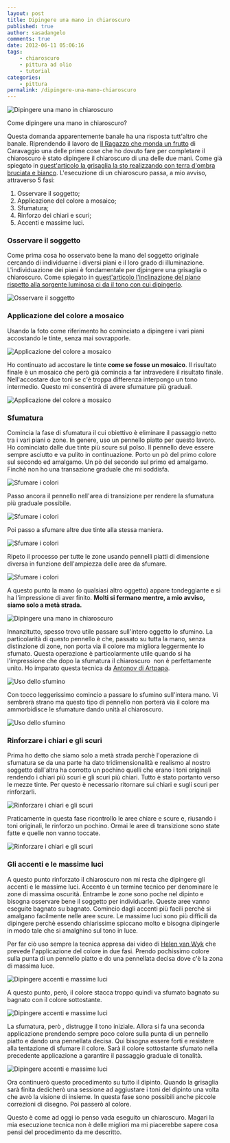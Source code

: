 ```yaml
---
layout: post
title: Dipingere una mano in chiaroscuro
published: true
author: sasadangelo
comments: true
date: 2012-06-11 05:06:16
tags:
    - chiaroscuro
    - pittura ad olio
    - tutorial
categories:
    - pittura
permalink: /dipingere-una-mano-chiaroscuro
---
```


![Dipingere una mano in chiaroscuro](/wp-content/uploads/dipingere-mani-chiaroscuro-14.jpg "Dipingere una mano in chiaroscuro")

Come dipingere una mano in chiaroscuro?

Questa domanda apparentemente banale ha una risposta tutt'altro che banale. Riprendendo il lavoro de [Il Ragazzo che monda un frutto](https://it.wikipedia.org/wiki/Ragazzo_che_monda_un_frutto) di Caravaggio una delle prime cose che ho dovuto fare per completare il chiaroscuro è stato dipingere il chiaroscuro di una delle due mani. Come già spiegato in [quest'articolo la grisaglia la sto realizzando con terra d'ombra bruciata e bianco](/tecniche-di-pittura-ad-olio-patata/). L'esecuzione di un chiaroscuro passa, a mio avviso, attraverso 5 fasi:

1. Osservare il soggetto;
2. Applicazione del colore a mosaico;
3. Sfumatura;
4. Rinforzo dei chiari e scuri;
5. Accenti e massime luci.

### Osservare il soggetto

Come prima cosa ho osservato bene la mano del soggetto originale cercando di individuarne i diversi piani e il loro grado di illuminazione. L'individuazione dei piani è fondamentale per djpingere una grisaglia o chiaroscuro. Come spiegato in [quest'articolo l'inclinazione del piano rispetto alla sorgente luminosa ci da il tono con cui dipingerlo](/percezione-volume/).

![Osservare il soggetto](/wp-content/uploads/dipingere-mani-chiaroscuro-0.jpg "Osservare il soggetto")

### Applicazione del colore a mosaico

Usando la foto come riferimento ho cominciato a dipingere i vari piani accostando le tinte, senza mai sovrapporle.

![Applicazione del colore a mosaico](/wp-content/uploads/dipingere-mani-chiaroscuro-1.jpg "Applicazione del colore a mosaico")

Ho continuato ad accostare le tinte **come se fosse un mosaico**. Il risultato finale è un mosaico che però già comincia a far intravedere il risultato finale. Nell'accostare due toni se c'è troppa differenza interpongo un tono intermedio. Questo mi consentirà di avere sfumature più graduali.

![Applicazione del colore a mosaico](/wp-content/uploads/dipingere-mani-chiaroscuro-2.jpg "Applicazione del colore a mosaico")

### Sfumatura

Comincia la fase di sfumatura il cui obiettivo è eliminare il passaggio netto tra i vari piani o zone. In genere, uso un pennello piatto per questo lavoro. Ho cominciato dalle due tinte più scure sul polso. Il pennello deve essere sempre asciutto e va pulito in continuazione. Porto un pò del primo colore sul secondo ed amalgamo. Un pò del secondo sul primo ed amalgamo. Finchè non ho una transazione graduale che mi soddisfa.

![Sfumare i colori](/wp-content/uploads/dipingere-mani-chiaroscuro-3.jpg "Sfumare i colori")

Passo ancora il pennello nell'area di transizione per rendere la sfumatura più graduale possibile.

![Sfumare i colori](/wp-content/uploads/dipingere-mani-chiaroscuro-4.jpg "Sfumare i colori")

Poi passo a sfumare altre due tinte alla stessa maniera.

![Sfumare i colori](/wp-content/uploads/dipingere-mani-chiaroscuro-5.jpg "Sfumare i colori")

Ripeto il processo per tutte le zone usando pennelli piatti di dimensione diversa in funzione dell'ampiezza delle aree da sfumare.

![Sfumare i colori](/wp-content/uploads/dipingere-mani-chiaroscuro-6.jpg "Sfumare i colori")

A questo punto la mano (o qualsiasi altro oggetto) appare tondeggiante e si ha l'impressione di aver finito. **Molti si fermano mentre, a mio avviso, siamo solo a metà strada.**

![Dipingere una mano in chiaroscuro](/wp-content/uploads/dipingere-mani-chiaroscuro-7.jpg "Dipingere una mano in chiaroscuro")

Innanzitutto, spesso trovo utile passare sull'intero oggetto lo sfumino. La particolarità di questo pennello è che, passato su tutta la mano, senza distinzione di zone, non porta via il colore ma migliora leggermente lo sfumato. Questa operazione è particolarmente utile quando si ha l'impressione che dopo la sfumatura il chiaroscuro  non è perfettamente unito. Ho imparato questa tecnica da [Antonov di Artpapa](https://www.artpapa.com/).

![Uso dello sfumino](/wp-content/uploads/dipingere-mani-chiaroscuro-8.jpg "Uso dello sfumino")

Con tocco leggerissimo comincio a passare lo sfumino sull'intera mano. Vi sembrerà strano ma questo tipo di pennello non porterà via il colore ma ammorbidisce le sfumature dando unità al chiaroscuro.

![Uso dello sfumino](/wp-content/uploads/dipingere-mani-chiaroscuro-9.jpg "Uso dello sfumino")

### Rinforzare i chiari e gli scuri

Prima ho detto che siamo solo a metà strada perchè l'operazione di sfumatura se da una parte ha dato tridimensionalità e realismo al nostro soggetto dall'altra ha corrotto un pochino quelli che erano i toni originali rendendo i chiari più scuri e gli scuri più chiari. Tutto è stato portanto verso le mezze tinte. Per questo è necessario ritornare sui chiari e sugli scuri per rinforzarli.

![Rinforzare i chiari e gli scuri](/wp-content/uploads/dipingere-mani-chiaroscuro-10.jpg "Rinforzare i chiari e gli scuri")

Praticamente in questa fase ricontrollo le aree chiare e scure e, riusando i toni originali, le rinforzo un pochino. Ormai le aree di transizione sono state fatte e quelle non vanno toccate.

![Rinforzare i chiari e gli scuri](/wp-content/uploads/dipingere-mani-chiaroscuro-11.jpg "Rinforzare i chiari e gli scuri")

### Gli accenti e le massime luci

A questo punto rinforzato il chiaroscuro non mi resta che dipingere gli accenti e le massime luci. Accento è un termine tecnico per denominare le zone di massima oscurità. Entrambe le zone sono poche nel dipinto e bisogna osservare bene il soggetto per individuarle. Queste aree vanno eseguite bagnato su bagnato. Comincio dagli accenti più facili perchè si amalgano facilmente nelle aree scure. Le massime luci sono più difficili da dipingere perchè essendo chiarissime spiccano molto e bisogna dipingerle in modo tale che si amalghino sul tono in luce.

Per far ciò uso sempre la tecnica appresa dai video di [Helen van Wyk](/helen-van-wyk/) che prevede l'applicazione del colore in due fasi. Prendo pochissimo colore sulla punta di un pennello piatto e do una pennellata decisa dove c'è la zona di massima luce.

![Dipingere accenti e massime luci](/wp-content/uploads/dipingere-mani-chiaroscuro-12.jpg "Dipingere accenti e massime luci")

A questo punto, però, il colore stacca troppo quindi va sfumato bagnato su bagnato con il colore sottostante.

![Dipingere accenti e massime luci](/wp-content/uploads/dipingere-mani-chiaroscuro-13.jpg "Dipingere accenti e massime luci")

La sfumatura, però , distrugge il tono iniziale. Allora si fa una seconda applicazione prendendo sempre poco colore sulla punta di un pennello piatto e dando una pennellata decisa. Qui bisogna essere forti e resistere alla tentazione di sfumare il colore. Sarà il colore sottostante sfumato nella precedente applicazione a garantire il passaggio graduale di tonalità.

![Dipingere accenti e massime luci](/wp-content/uploads/dipingere-mani-chiaroscuro-14.jpg "Dipingere accenti e massime luci")

Ora continuerò questo procedimento su tutto il dipinto. Quando la grisaglia sarà finita dedicherò una sessione ad aggiustare i toni del dipinto una volta che avrò la visione di insieme. In questa fase sono possibili anche piccole correzioni di disegno. Poi passerò al colore.

Questo è come ad oggi io penso vada eseguito un chiaroscuro. Magari la mia esecuzione tecnica non è delle migliori ma mi piacerebbe sapere cosa pensi del procedimento da me descritto.
